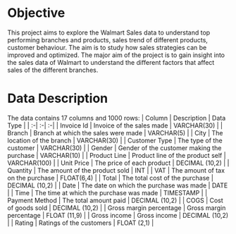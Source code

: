 # Objective
This project aims to explore the Walmart Sales data to understand top performing branches and products, sales trend of different products, customer behaviour. The aim is to study how sales strategies can be improved and optimized.
The major aim of the project is to gain insight into the sales data of Walmart to understand the different factors that affect sales of the different branches.
# Data Description
The data contains 17 columns and 1000 rows:
  | Column | Description | Data Type |
  | :-| :-| :-|
  | Invoice Id | Invoice of the sales made | VARCHAR(30) |
  | Branch | Branch at which the sales were made | VARCHAR(5) |
  | City | The location of the branch | VARCHAR(30) |
  | Customer Type | The type of the customer | VARCHAR(30) | 
  | Gender | Gender of the customer making the purchase | VARCHAR(10) |
  | Product Line | Product line of the product self | VARCHAR(100) |
  | Unit Price | The price of each product | DECIMAL (10,2) |
  | Quantity | The amount of the product sold | INT |
  | VAT | The amount of tax on the purchase | FLOAT(6,4) |
  | Total | The total cost of the purchase | DECIMAL (10,2) |
  | Date | The date on which the purchase was made | DATE |
  | Time | The time at which the purchase was made | TIMESTAMP |
  | Payment Method | The total amount paid | DECIMAL (10,2) |
  | COGS | Cost of goods sold | DECIMAL (10,2) |
  | Gross margin percentage | Gross margin percentage | FLOAT (11,9) |
  | Gross income | Gross income | DECIMAL (10,2) |
  | Rating | Ratings of the customers | FLOAT (2,1) |
  
  
  
